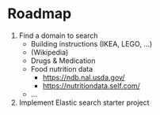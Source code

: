 # Roadmap

1. Find a domain to search
    - Building instructions (IKEA, LEGO, ...)
    - (Wikipedia)
    - Drugs & Medication
    - Food nutrition data
        - https://ndb.nal.usda.gov/
        - https://nutritiondata.self.com/
    - ...
2. Implement Elastic search starter project

